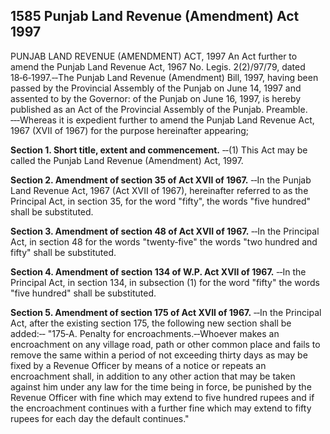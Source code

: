 ## 1585 Punjab Land Revenue (Amendment) Act 1997
 
PUNJAB LAND REVENUE (AMENDMENT) ACT, 1997
An Act further to amend the Punjab Land Revenue Act, 1967
No. Legis. 2(2)/97/79, dated 18‑6‑1997.‑‑The Punjab Land Revenue (Amendment) Bill, 1997, having been passed by the Provincial Assembly of the Punjab on June 14, 1997 and assented to by the Governor: of the Punjab on June 16, 1997, is hereby published as an Act of the Provincial Assembly of the Punjab.
Preamble. ‑‑‑Whereas it is expedient further to amend the Punjab Land Revenue Act, 1967 (XVII of 1967) for the purpose hereinafter appearing;


**Section 1. Short title, extent and commencement.**
‑‑(1) This Act may be called the Punjab Land Revenue (Amendment) Act, 1997.

 

**Section 2. Amendment of section 35 of Act XVII of 1967.**
‑‑In the Punjab Land Revenue Act, 1967 (Act XVII of 1967), hereinafter referred to as the Principal Act, in section 35, for the word "fifty", the words "five hundred" shall be substituted.

 

**Section 3. Amendment of section 48 of Act XVII of 1967.**
‑‑In the Principal Act, in section 48 for the words "twenty‑five" the words "two hundred and fifty" shall be substituted.

 

**Section 4. Amendment of section 134 of W.P. Act XVII of 1967.**
‑‑In the Principal Act, in section 134, in subsection (1) for the word "fifty" the words "five hundred" shall be substituted.

 

**Section 5. Amendment of section 175 of Act XVII of 1967.**
‑‑In the Principal Act, after the existing section 175, the following new section shall be added:‑‑
   "175‑A. Penalty for encroachments.‑‑Whoever makes an encroachment on any village road, path or other common place and fails to remove the same within a period of not exceeding thirty days as may be fixed by a Revenue Officer by means of a notice or repeats an encroachment shall, in addition to any other action that may be taken against him under any law for the time being in force, be punished by the Revenue Officer with fine which may extend to five hundred rupees and if the encroachment continues with a further fine which may extend to fifty rupees for each day the default continues."

